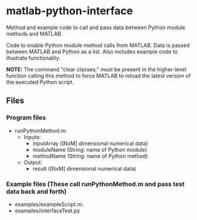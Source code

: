 # matlab-python-interface
Method and example code to call and pass data between Python module methods and MATLAB.

Code to enable Python module method calls from MATLAB.  Data is passed between MATLAB and Python as a list.  Also includes example code to illustrate functionality.

**NOTE:** The command "clear classes;" must be present in the higher-level function calling this method to force MATLAB to reload the latest version of the executed Python script. 

## Files
### Program files
- runPythonMethod.m:
	- Inputs:
		- inputArray ([NxM] dimensional numerical data)
		- moduleName (String: name of Python module)
		- methodName (String: name of Python method)
	- Output:
		- result ([NxM] dimensional numerical data)

### Example files (These call runPythonMethod.m and pass test data back and forth)
- examples/exampleScript.m:
- examples/interfaceTest.py
